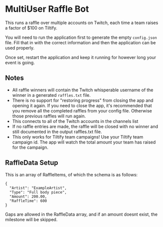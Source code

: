 # MultiUser Raffle Bot

This runs a raffle over multiple accounts on Twitch, each time a team raises a factor of $100 on Tiltify.

You will need to run the application first to generate the empty `config.json` file. Fill that in with the correct information and then the application can be used properly.

Once set, restart the application and keep it running for however long your event is going. 

## Notes

* All raffle winners will contain the Twitch whisperable username of the winner in a generated `raffles.txt` file.
* There is no support for "restoring progress" from closing the app and opening it again. If you need to close the app, it's recommended that you remove all the completed raffles from your config file. Otherwise those previous raffles will run again.
* This connects to all of the Twitch accounts in the channels list
* If no raffle entries are made, the raffle will be closed with no winner and still documented in the output raffles.txt file.
* This only works for Tiltify team campaigns! Use your Tiltify team campaign id. The app will watch the total amount your team has raised for the campaign. 

## RaffleData Setup

This is an array of RaffleItems, of which the schema is as follows:

```
{
  "Artist": "ExampleArtist",
  "Type": "Full body piece",
  "Amount": 200.00,
  "RaffleTime": 600
}
```

Gaps are allowed in the RaffleData array, and if an amount doesnt exist, the milestone will be skipped.
